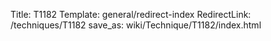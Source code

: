 Title: T1182
Template: general/redirect-index
RedirectLink: /techniques/T1182
save_as: wiki/Technique/T1182/index.html
